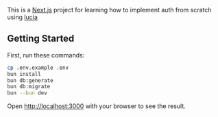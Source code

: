 This is a [Next.js](https://nextjs.org) project for learning how to implement auth from scratch using [lucia](https://lucia-auth.com/)

## Getting Started

First, run these commands:

```bash
cp .env.example .env
bun install
bun db:generate
bun db:migrate
bun --bun dev
```

Open [http://localhost:3000](http://localhost:3000) with your browser to see the result.

